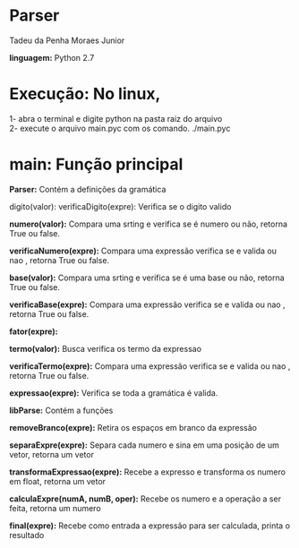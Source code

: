 # Parser
Tadeu da Penha Moraes Junior


**linguagem:** Python 2.7

# Execução: No linux, 
1- abra o terminal e digite python na pasta raiz do arquivo<br>
2- execute o arquivo main.pyc com os comando. ./main.pyc


# main: Função principal

**Parser:** Contém a definições da gramática

digito(valor): 
verificaDigito(expre): Verifica se o digito valido

**numero(valor):** Compara uma srting e verifica se é numero ou não, retorna True ou false.

**verificaNumero(expre):** Compara uma expressão verifica se e valida ou nao , retorna True ou false.

**base(valor):** Compara uma srting e verifica se é uma base ou não, retorna True ou false.

**verificaBase(expre):** Compara uma expressão verifica se e valida ou nao , retorna True ou false.
	
**fator(expre):** 

**termo(valor):** Busca verifica os termo da expressao
	

**verificaTermo(expre):** Compara uma expressão verifica se e valida ou nao , retorna True ou false.
	

**expressao(expre):**	Verifica se toda a gramática é valida.


**libParse:** Contém a funções 

**removeBranco(expre):** Retira os espaços em branco da expressão

**separaExpre(expre):** Separa cada numero e sina em uma posição de um vetor, retorna um vetor
			
**transformaExpressao(expre):** Recebe a expresso e transforma os numero em float, retorna um vetor

**calculaExpre(numA, numB, oper):** Recebe os numero e a operação a ser feita, retorna um numero 
					
	
**final(expre):** Recebe como entrada a expressão para ser calculada, printa o resultado

